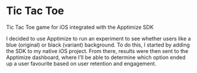 # Tic Tac Toe


Tic Tac Toe game for iOS integrated with the Apptimize SDK

I decided to use Apptimize to run an experiment to see whether users like a blue (original) or black (variant) background. To do this, I started by adding the SDK to my native iOS project. From there, results were then sent to the Apptimize dashboard, where I'll be able to determine which option ended up a user favourite based on user retention and engagement. 
